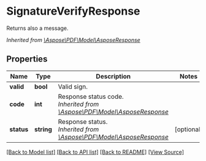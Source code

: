 # SignatureVerifyResponse
Returns also a message.

*Inherited from [\Aspose\PDF\Model\AsposeResponse](AsposeResponse.md)*
## Properties
Name | Type | Description | Notes
------------ | ------------- | ------------- | -------------
**valid** | **bool** | Valid sign. | 
**code** | **int** | Response status code.<br />*Inherited from [\Aspose\PDF\Model\AsposeResponse](AsposeResponse.md)* | 
**status** | **string** | Response status.<br />*Inherited from [\Aspose\PDF\Model\AsposeResponse](AsposeResponse.md)* | [optional]

[[Back to Model list]](../README.md#documentation-for-models) [[Back to API list]](../README.md#documentation-for-api-endpoints) [[Back to README]](../README.md) [[View Source]](../src/Aspose/PDF/Model/SignatureVerifyResponse.php)

